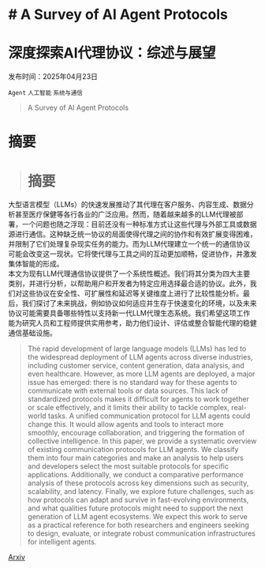 # # A Survey of AI Agent Protocols
# 深度探索AI代理协议：综述与展望

发布时间：2025年04月23日

`Agent` `人工智能` `系统与通信`

> A Survey of AI Agent Protocols

# 摘要

> # 摘要  
大型语言模型（LLMs）的快速发展推动了其代理在客户服务、内容生成、数据分析甚至医疗保健等各行各业的广泛应用。然而，随着越来越多的LLM代理被部署，一个问题也随之浮现：目前还没有一种标准方式让这些代理与外部工具或数据源进行通信。这种缺乏统一协议的局面使得代理之间的协作和有效扩展变得困难，并限制了它们处理复杂现实任务的能力。而为LLM代理建立一个统一的通信协议可能会改变这一现状。它将使代理与工具之间的互动更加顺畅，促进协作，并激发集体智能的形成。  
本文为现有LLM代理通信协议提供了一个系统性概述。我们将其分类为四大主要类别，并进行分析，以帮助用户和开发者为特定应用选择最合适的协议。此外，我们对这些协议在安全性、可扩展性和延迟等关键维度上进行了比较性能分析。最后，我们探讨了未来挑战，例如协议如何适应并生存于快速变化的环境，以及未来协议可能需要具备哪些特性以支持新一代LLM代理生态系统。我们希望这项工作能为研究人员和工程师提供实用参考，助力他们设计、评估或整合智能代理的稳健通信基础设施。

> The rapid development of large language models (LLMs) has led to the widespread deployment of LLM agents across diverse industries, including customer service, content generation, data analysis, and even healthcare. However, as more LLM agents are deployed, a major issue has emerged: there is no standard way for these agents to communicate with external tools or data sources. This lack of standardized protocols makes it difficult for agents to work together or scale effectively, and it limits their ability to tackle complex, real-world tasks. A unified communication protocol for LLM agents could change this. It would allow agents and tools to interact more smoothly, encourage collaboration, and triggering the formation of collective intelligence. In this paper, we provide a systematic overview of existing communication protocols for LLM agents. We classify them into four main categories and make an analysis to help users and developers select the most suitable protocols for specific applications. Additionally, we conduct a comparative performance analysis of these protocols across key dimensions such as security, scalability, and latency. Finally, we explore future challenges, such as how protocols can adapt and survive in fast-evolving environments, and what qualities future protocols might need to support the next generation of LLM agent ecosystems. We expect this work to serve as a practical reference for both researchers and engineers seeking to design, evaluate, or integrate robust communication infrastructures for intelligent agents.

[Arxiv](https://arxiv.org/abs/2504.16736)